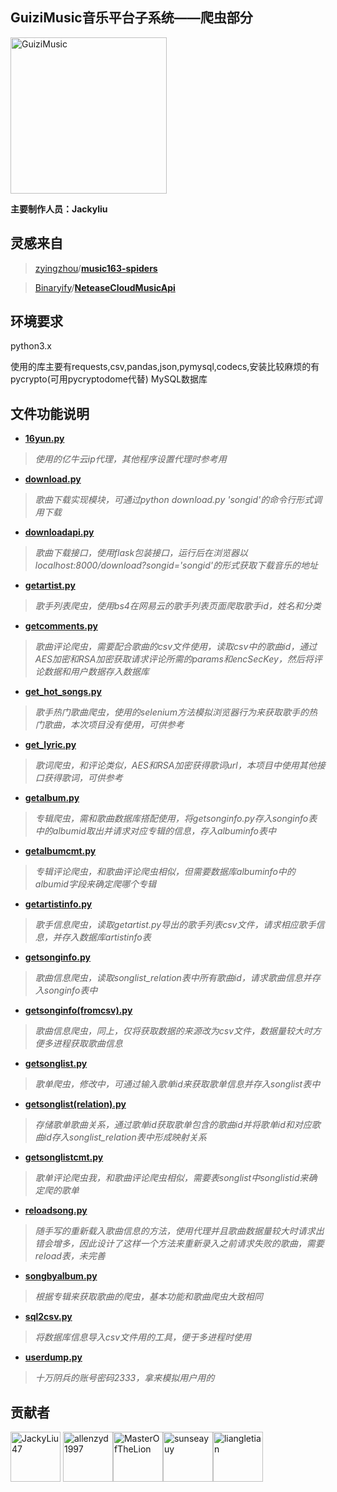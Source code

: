 GuiziMusic音乐平台子系统——爬虫部分
---
[<img alt="GuiziMusic" src="https://github.com/allenzyd1997/GuiziMusic/blob/master/src/common/image/logo.png" width="250">](https://github.com/allenzyd1997/GuiziMusic)

**主要制作人员：Jackyliu**

灵感来自
---
>[zyingzhou](https://github.com/zyingzhou)/**[music163-spiders](https://github.com/zyingzhou/music163-spiders)**
 
>[Binaryify](https://github.com/Binaryify)/**[NeteaseCloudMusicApi](https://github.com/Binaryify/NeteaseCloudMusicApi)**

环境要求
---

python3.x

使用的库主要有requests,csv,pandas,json,pymysql,codecs,安装比较麻烦的有pycrypto(可用pycryptodome代替)
MySQL数据库



文件功能说明
---
+ **[16yun.py](https://github.com/allenzyd1997/GuiziMusic/blob/Netease_SpiderLJQ/Netease_spider/16yun.py)**    
>*使用的亿牛云ip代理，其他程序设置代理时参考用*
+ **[download.py](https://github.com/allenzyd1997/GuiziMusic/blob/Netease_SpiderLJQ/Netease_spider/download.py)**
>*歌曲下载实现模块，可通过python download.py 'songid'的命令行形式调用下载*
+ **[downloadapi.py](https://github.com/allenzyd1997/GuiziMusic/blob/Netease_SpiderLJQ/Netease_spider/downloadapi.py)** 
>*歌曲下载接口，使用flask包装接口，运行后在浏览器以localhost:8000/download?songid='songid'的形式获取下载音乐的地址*
+ **[getartist.py](https://github.com/allenzyd1997/GuiziMusic/blob/Netease_SpiderLJQ/Netease_spider/getartist.py)** 
>*歌手列表爬虫，使用bs4在网易云的歌手列表页面爬取歌手id，姓名和分类*
+ **[getcomments.py](https://github.com/allenzyd1997/GuiziMusic/blob/Netease_SpiderLJQ/Netease_spider/getcomments.py)**
>*歌曲评论爬虫，需要配合歌曲的csv文件使用，读取csv中的歌曲id，通过AES加密和RSA加密获取请求评论所需的params和encSecKey，然后将评论数据和用户数据存入数据库*
+ **[get_hot_songs.py](https://github.com/allenzyd1997/GuiziMusic/blob/Netease_SpiderLJQ/Netease_spider/get_hot_songs.py)** 
>*歌手热门歌曲爬虫，使用的selenium方法模拟浏览器行为来获取歌手的热门歌曲，本次项目没有使用，可供参考*
+ **[get_lyric.py](https://github.com/allenzyd1997/GuiziMusic/blob/Netease_SpiderLJQ/Netease_spider/get_lyric.py)** 
>*歌词爬虫，和评论类似，AES和RSA加密获得歌词url，本项目中使用其他接口获得歌词，可供参考*
+ **[getalbum.py](https://github.com/allenzyd1997/GuiziMusic/blob/Netease_SpiderLJQ/Netease_spider/getalbum.py)**
>*专辑爬虫，需和歌曲数据库搭配使用，将getsonginfo.py存入songinfo表中的albumid取出并请求对应专辑的信息，存入albuminfo表中*
+ **[getalbumcmt.py](https://github.com/allenzyd1997/GuiziMusic/blob/Netease_SpiderLJQ/Netease_spider/getalbumcmt.py)** 
>*专辑评论爬虫，和歌曲评论爬虫相似，但需要数据库albuminfo中的albumid字段来确定爬哪个专辑*
+ **[getartistinfo.py](https://github.com/allenzyd1997/GuiziMusic/blob/Netease_SpiderLJQ/Netease_spider/getartistinfo.py)** 
>*歌手信息爬虫，读取getartist.py导出的歌手列表csv文件，请求相应歌手信息，并存入数据库artistinfo表*
+ **[getsonginfo.py](https://github.com/allenzyd1997/GuiziMusic/blob/Netease_SpiderLJQ/Netease_spider/getsonginfo.py)**
>*歌曲信息爬虫，读取songlist_relation表中所有歌曲id，请求歌曲信息并存入songinfo表中*
+ **[getsonginfo(fromcsv).py](https://github.com/allenzyd1997/GuiziMusic/blob/Netease_SpiderLJQ/Netease_spider/getsonginfo(fromcsv).py)**
>*歌曲信息爬虫，同上，仅将获取数据的来源改为csv文件，数据量较大时方便多进程获取歌曲信息*
+ **[getsonglist.py](https://github.com/allenzyd1997/GuiziMusic/blob/Netease_SpiderLJQ/Netease_spider/getsonglist.py)**
>*歌单爬虫，修改中，可通过输入歌单id来获取歌单信息并存入songlist表中*
+ **[getsonglist(relation).py](https://github.com/allenzyd1997/GuiziMusic/blob/Netease_SpiderLJQ/Netease_spider/getsonglist(relation).py)**
>*存储歌单歌曲关系，通过歌单id获取歌单包含的歌曲id并将歌单id和对应歌曲id存入songlist_relation表中形成映射关系*
+ **[getsonglistcmt.py](https://github.com/allenzyd1997/GuiziMusic/blob/Netease_SpiderLJQ/Netease_spider/getsonglistcmt.py)**
>*歌单评论爬虫我，和歌曲评论爬虫相似，需要表songlist中songlistid来确定爬的歌单*
+ **[reloadsong.py](https://github.com/allenzyd1997/GuiziMusic/blob/Netease_SpiderLJQ/Netease_spider/reloadsong.py)**
>*随手写的重新载入歌曲信息的方法，使用代理并且歌曲数据量较大时请求出错会增多，因此设计了这样一个方法来重新录入之前请求失败的歌曲，需要reload表，未完善*
+ **[songbyalbum.py](https://github.com/allenzyd1997/GuiziMusic/blob/Netease_SpiderLJQ/Netease_spider/songbyalbum.py)**
>*根据专辑来获取歌曲的爬虫，基本功能和歌曲爬虫大致相同*
+ **[sql2csv.py](https://github.com/allenzyd1997/GuiziMusic/blob/Netease_SpiderLJQ/Netease_spider/sql2csv.py)**
>*将数据库信息导入csv文件用的工具，便于多进程时使用*
+ **[userdump.py](https://github.com/allenzyd1997/GuiziMusic/blob/Netease_SpiderLJQ/Netease_spider/userdump.py)**
>*十万阴兵的账号密码2333，拿来模拟用户用的*



贡献者
---
[<img alt="JackyLiu47" src="https://avatars0.githubusercontent.com/u/37102431?s=460&v=4" width="80">](https://github.com/JackyLiu47)
[<img alt="allenzyd1997" src="https://avatars3.githubusercontent.com/u/41326130?s=60&v=4" width="80">](https://github.com/allenzyd1997)[<img alt="MasterOfTheLion" src="https://avatars1.githubusercontent.com/u/29800142?s=460&v=4" width="80">](https://github.com/MasterOfTheLion)[<img alt="sunseayuy" src="https://avatars3.githubusercontent.com/u/46275985?s=60&v=4" width="80">](https://github.com/sunseayuy)[<img alt="liangletian" src="https://avatars2.githubusercontent.com/u/32542510?s=460&v=4" width="80">](https://github.com/liang15278589600)
